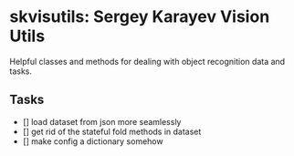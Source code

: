 # skvisutils: Sergey Karayev Vision Utils

Helpful classes and methods for dealing with object recognition data and tasks.

## Tasks

- [] load dataset from json more seamlessly
- [] get rid of the stateful fold methods in dataset
- [] make config a dictionary somehow
